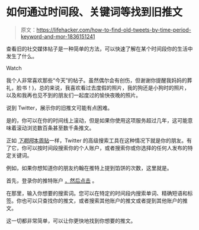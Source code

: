 # 如何通过时间段、关键词等找到旧推文

> 原文：<https://lifehacker.com/how-to-find-old-tweets-by-time-period-keyword-and-mor-1836151241>

查看旧的社交媒体帖子是一种简单的方法，可以快速了解在某个时间段你的生活中发生了什么。

Watch

我个人非常喜欢那些“今天”的帖子。虽然偶尔会有创伤，但谢谢你提醒我妈妈的葬礼，脸书！)，总的来说，我喜欢看过去度假的照片，我的狗还是小狗时的照片，以及和我再也见不到的朋友们一起度过的愉快夜晚的照片。

说到 Twitter，展示你的旧推文可能有点困难。

是的，你可以在你的时间线上滚动，但是如果你使用这项服务超过几年，这可能意味着滚动浏览数百条甚至数千条推文。

正如 [*下期网*本周贴](https://thenextweb.com/basics/2019/07/06/how-to-read-your-first-tweet-and-all-your-other-old-ones/)一样，Twitter 的高级搜索工具在这种情况下就是你的朋友。有了它，你可以按时间段搜索你的个人账户，或者搜索你或你选择的任何人发布的特定关键词。

例如，如果你想知道你的朋友约翰在推特上提到馅饼的次数，这里就是。

首先，登录你的推特账户 [，然后点击](https://twitter.com/search-advanced) 。

在那里，输入你想要的搜索词。您可以在特定的时间段内搜索单词、精确短语和标签。你也可以只查找你的推文，或者搜索其他账户的推文或者提到其他账户的推文。

这一切都非常简单，可以让你更快地找到你想要的推文。